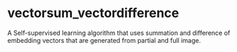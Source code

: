# vectorsum_vectordifference
A Self-supervised learning algorithm that uses summation and difference of embedding vectors that are generated from partial and full image.
